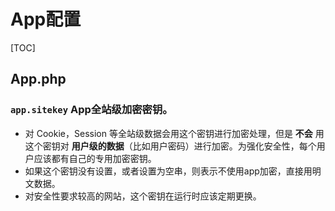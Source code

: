 # App配置

[TOC]

## App.php

### `app.sitekey` App全站级加密密钥。

* 对 Cookie，Session 等全站级数据会用这个密钥进行加密处理，但是 **不会** 用这个密钥对 **用户级的数据**（比如用户密码）进行加密。为强化安全性，每个用户应该都有自己的专用加密密钥。
* 如果这个密钥没有设置，或者设置为空串，则表示不使用app加密，直接用明文数据。
* 对安全性要求较高的网站，这个密钥在运行时应该定期更换。

